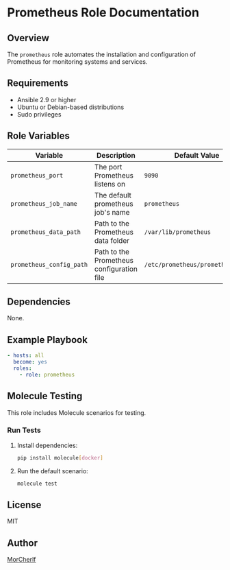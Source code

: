 
# Prometheus Role Documentation

## Overview

The `prometheus` role automates the installation and configuration of Prometheus for monitoring systems and services.

## Requirements

- Ansible 2.9 or higher
- Ubuntu or Debian-based distributions
- Sudo privileges

## Role Variables

| Variable         | Description                            | Default Value |
|-------------------|----------------------------------------|---------------|
| `prometheus_port`| The port Prometheus listens on         | `9090`        |
| `prometheus_job_name`| The default prometheus job's name  | `prometheus`  |
| `prometheus_data_path` | Path to the Prometheus data folder | `/var/lib/prometheus` |
| `prometheus_config_path` | Path to the Prometheus configuration file | `/etc/prometheus/prometheus.yml` |


## Dependencies

None.

## Example Playbook

```yaml
- hosts: all
  become: yes
  roles:
    - role: prometheus
```

## Molecule Testing

This role includes Molecule scenarios for testing.

### Run Tests

1. Install dependencies:
   ```bash
   pip install molecule[docker]
   ```

2. Run the default scenario:
   ```bash
   molecule test
   ```

## License

MIT

## Author

[MorCherlf](https://github.com/MorCherlf)
